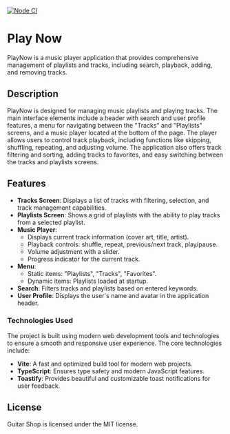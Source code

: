 [![Node CI](https://github.com/opifexM/playnow/actions/workflows/check.yml/badge.svg)](https://github.com/opifexM/playnow/actions/workflows/check.yml)

# Play Now

PlayNow is a music player application that provides comprehensive management of playlists and tracks, including search, playback, adding, and removing tracks.

## Description

PlayNow is designed for managing music playlists and playing tracks. The main interface elements include a header with search and user profile features, a menu for navigating between the "Tracks" and "Playlists" screens, and a music player located at the bottom of the page. The player allows users to control track playback, including functions like skipping, shuffling, repeating, and adjusting volume. The application also offers track filtering and sorting, adding tracks to favorites, and easy switching between the tracks and playlists screens.

## Features

- **Tracks Screen**: Displays a list of tracks with filtering, selection, and track management capabilities.
- **Playlists Screen**: Shows a grid of playlists with the ability to play tracks from a selected playlist.
- **Music Player**: 
  - Displays current track information (cover art, title, artist).
  - Playback controls: shuffle, repeat, previous/next track, play/pause.
  - Volume adjustment with a slider.
  - Progress indicator for the current track.
- **Menu**:
  - Static items: "Playlists", "Tracks", "Favorites".
  - Dynamic items: Playlists loaded at startup.
- **Search**: Filters tracks and playlists based on entered keywords.
- **User Profile**: Displays the user's name and avatar in the application header.

### Technologies Used
The project is built using modern web development tools and technologies to ensure a smooth and responsive user experience. The core technologies include:
- **Vite**: A fast and optimized build tool for modern web projects.
- **TypeScript**: Ensures type safety and modern JavaScript features.
- **Toastify**: Provides beautiful and customizable toast notifications for user feedback.

## License

Guitar Shop is licensed under the MIT license.